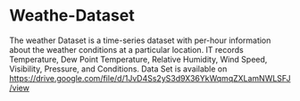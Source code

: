 # Weathe-Dataset
The weather Dataset is a time-series dataset with per-hour information about the weather conditions at a particular location. IT records Temperature, Dew Point Temperature, Relative Humidity, Wind Speed, Visibility, Pressure, and Conditions.
Data Set is available on https://drive.google.com/file/d/1JvD4Ss2yS3d9X36YkWqmqZXLamNWLSFJ/view

